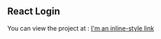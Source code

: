 
## React Login

You can view the project at : [I'm an inline-style link](https://www.google.com)
 
